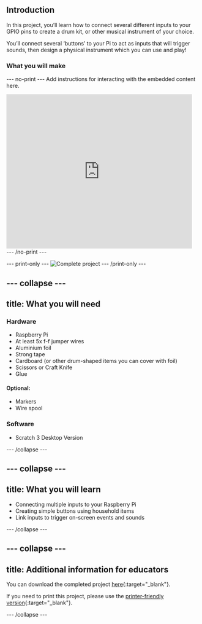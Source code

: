 ## Introduction

In this project, you’ll learn how to connect several different inputs to your GPIO pins to create a drum kit, or other musical instrument of your choice.

You’ll connect several ‘buttons’ to your Pi to act as inputs that will trigger sounds, then design a physical instrument which you can use and play!

### What you will make

--- no-print ---
Add instructions for interacting with the embedded content here.

<div class="scratch-preview">
  <iframe allowtransparency="true" width="485" height="402" src="https://scratch.mit.edu/projects/embed/160619869/?autostart=false" frameborder="0"></iframe>
</div>
--- /no-print ---

--- print-only ---
![Complete project](images/showcase_static.png)
--- /print-only ---

--- collapse ---
---
title: What you will need
---
### Hardware

+ Raspberry Pi
+ At least 5x f-f jumper wires
+ Aluminium foil
+ Strong tape
+ Cardboard (or other drum-shaped items you can cover with foil)
+ Scissors or Craft Knife
+ Glue

#### Optional:
+ Markers
+ Wire spool


### Software

+ Scratch 3 Desktop Version

--- /collapse ---

--- collapse ---
---
title: What you will learn
---

+ Connecting multiple inputs to your Raspberry Pi
+ Creating simple buttons using household items
+ Link inputs to trigger on-screen events and sounds

--- /collapse ---

--- collapse ---
---
title: Additional information for educators
---

You can download the completed project [here](http://rpf.io/p/en/drumkit-get){:target="_blank"}.

If you need to print this project, please use the [printer-friendly version](https://projects.raspberrypi.org/en/projects/scratchpc-musical-instrument/print){:target="_blank"}.

--- /collapse ---
